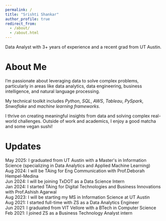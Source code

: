 ```yaml
---
permalink: /
title: "Srishti Shankar"
author_profile: true
redirect_from: 
  - /about/
  - /about.html
---
```


Data Analyst with 3+ years of experience and a recent grad from UT Austin. 

About Me
======
I’m passionate about leveraging data to solve complex problems, particularly in areas like data analytics, data engineering, business intelligence, and natural language processing.

My technical toolkit includes *Python*, *SQL*, *AWS*, *Tableau*, *PySpark*, *Snwoflake* and *machine learning frameworks*.

I thrive on creating meaningful insights from data and solving complex real-world challenges. Outside of work and academics, I enjoy a good matcha and some vegan sushi! 

Updates
======
May 2025: I graduated from UT Austin with  a Master's in Information Science (specializing in Data Analytics and Applied Machine Learning) <br>
Aug 2024: I will be TAing for Eng Communication with Prof.Deborah Hempel-Medina <br>
Jun 2024: I will be joining TxDOT as a Data Science Intern <br>
Jan 2024: I started TAing for Digital Technologies and Business Innovations with Prof.Ashish Agarwal <br>
Aug 2023: I will be starting my MS in Information Science at UT Austin <br>
Aug 2021: I started full-time with ZS as a Data Analytics Engineer <br>
Jun 2021: I graduated from VIT Vellore with a BTech in Computer Science <br>
Feb 2021: I joined ZS as a Business Technology Analyst intern <br>
